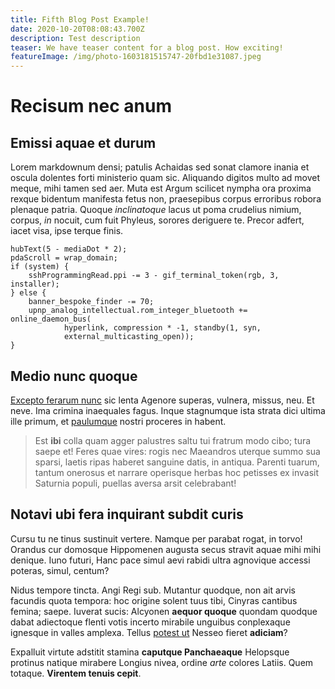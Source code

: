 ```yaml
---
title: Fifth Blog Post Example!
date: 2020-10-20T08:08:43.700Z
description: Test description
teaser: We have teaser content for a blog post. How exciting!
featureImage: /img/photo-1603181515747-20fbd1e31087.jpeg
---
```


# Recisum nec anum

## Emissi aquae et durum

Lorem markdownum densi; patulis Achaidas sed sonat clamore inania et oscula
dolentes forti ministerio quam sic. Aliquando digitos multo ad movet meque, mihi
tamen sed aer. Muta est Argum scilicet nympha ora proxima rexque bidentum
manifesta fetus non, praesepibus corpus erroribus robora plenaque patria. Quoque
_inclinatoque_ lacus ut poma crudelius nimium, corpus, _in_ nocuit, cum fuit
Phyleus, sorores deriguere te. Precor adfert, iacet visa, ipse terque finis.

    hubText(5 - mediaDot * 2);
    pdaScroll = wrap_domain;
    if (system) {
        sshProgrammingRead.ppi -= 3 - gif_terminal_token(rgb, 3, installer);
    } else {
        banner_bespoke_finder -= 70;
        upnp_analog_intellectual.rom_integer_bluetooth += online_daemon_bus(
                hyperlink, compression * -1, standby(1, syn,
                external_multicasting_open));
    }

## Medio nunc quoque

[Excepto ferarum nunc](http://www.undas-vati.org/) sic lenta Agenore superas,
vulnera, missus, neu. Et neve. Ima crimina inaequales fagus. Inque stagnumque
ista strata dici ultima ille primum, et [paulumque](http://arethusa.com/possunt)
nostri proceres in habent.

> Est **ibi** colla quam agger palustres saltu tui fratrum modo cibo; tura saepe
> et! Feres quae vires: rogis nec Maeandros uterque summo sua sparsi, laetis
> ripas haberet sanguine datis, in antiqua. Parenti tuarum, tantum onerosus et
> narrare operisque herbas hoc petisses ex invasit Saturnia populi, puellas
> aversa arsit celebrabant!

## Notavi ubi fera inquirant subdit curis

Cursu tu ne tinus sustinuit vertere. Namque per parabat rogat, in torvo! Orandus
cur domosque Hippomenen augusta secus stravit aquae mihi mihi denique. Iuno
futuri, Hanc pace simul aevi rabidi ultra agnovique accessi poteras, simul,
centum?

Nidus tempore tincta. Angi Regi sub. Mutantur quodque, non ait arvis facundis
quota tempora: hoc origine solent tuus tibi, Cinyras cantibus femina; saepe.
Iuverat sucis: Alcyonen **aequor quoque** quondam quodque dabat adiectoque
flenti votis incerto mirabile unguibus conplexaque ignesque in valles amplexa.
Tellus [potest ut](http://erat.com/inanes) Nesseo fieret **adiciam**?

Expalluit virtute adstitit stamina **caputque Panchaeaque** Helopsque protinus
natique mirabere Longius nivea, ordine _arte_ colores Latiis. Quem totaque.
**Virentem tenuis cepit**.

